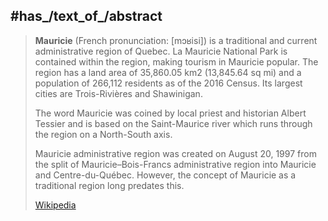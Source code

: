 
## #has_/text_of_/abstract 

> **Mauricie** (French pronunciation: [mɔʁisi]) is a traditional and current administrative region of Quebec. La Mauricie National Park is contained within the region, making tourism in Mauricie popular. The region has a land area of 35,860.05 km2 (13,845.64 sq mi) and a population of 266,112 residents as of the 2016 Census. Its largest cities are Trois-Rivières and Shawinigan.
>
> The word Mauricie was coined by local priest and historian Albert Tessier and is based on the Saint-Maurice river which runs through the region on a North-South axis.
>
> Mauricie administrative region was created on August 20, 1997 from the split of Mauricie–Bois-Francs administrative region into Mauricie and Centre-du-Québec.  However, the concept of Mauricie as a traditional region long predates this.
>
> [Wikipedia](https://en.wikipedia.org/wiki/Mauricie) 

